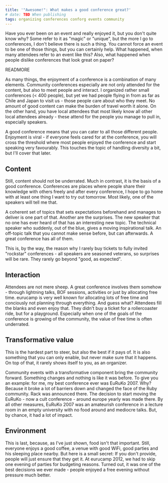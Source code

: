 ```yaml
---
title: '"Awesome!": What makes a good conference great?'
# date: TBD When publishing
tags: organizing conferences conforg events community
---
```


Have you ever been on an event and really enjoyed it, but you don't quite know why? Some refer to it as "magic" or "unique", but the more I go to conferences, I don't believe there is such a thing. You cannot force an event to be one of those things, but you can certainly help. What happened, when many attendees refer to an event like this? Also, what happened when people dislike conferences that look great on paper?

READMORE

As many things, the enjoyment of a conference is a combination of many elements. Community conferences especially are not only attended for the content, but also to meet people and interact. I organized rather small conferences (< 400 people), but yet we had people flying in from as far as Chile and Japan to visit us - those people care about who they meet. No amount of good content can make the burden of travel worth it alone. On the other hand, you have local attendees that most likely know all other local attendees already - these attend for the people you manage to pull in, especially speakers.

A good conference means that you can cater to all those different people. Enjoyment is viral - if everyone feels cared for at the conference, you will cross the threshold where most people enjoyed the conference and start speaking very favourably. This touches the topic of handling diversity a bit, but I'll cover that later.

## Content

Still, content should not be underrated. Much in contrast, it is the basis of a good conference. Conferences are places where people share their knowledge with others freely and after every conference, I hope to go home with at least one thing I want to try out tomorrow. Most likely, one of the speakers will tell me that.

A coherent set of topics that sets expectations beforehand and manages to deliver is one part of that. Another are the surprises. The new speaker that no one has ever heard of that has an interesting new topic. The technical speaker who suddenly, out of the blue, gives a moving inspirational talk. An off-topic talk that you cannot make sense before, but can afterwards. A great conference has all of them.

This is, by the way, the reason why I rarely buy tickets to fully invited "rockstar" conferences - all speakers are seasoned veterans, so surprises will be rare. They rarely go beyond "good, as expected".

## Interaction

Attendees are not mere sheep. A great conference involves them somehow - through lightning talks, BOF sessions, activities or just by allocating free time. eurucamp is very well known for allocating lots of free time and conciously not planning through everything. And guess what? Attendees fill the blanks and even enjoy that. They didn't buy a ticket for a rollercoaster ride, but for a playground. Especially when one of the goals of the conference is growing of the community, the value of free time is often underrated.

## Transformative value

This is the hardest part to steer, but also the best if it pays of. It is also something that you can only enable, but never make sure that it happens. On top of that, it rarely shows itself to you, as an organizer.

Community events with a transformative component bring the community forward. Something changes and nothing is like it was before. To give you an example: for me, my best conference ever was EuRuKo 2007. Why? Because it broke a lot of barriers down and changed the face of the Ruby community. Rack was announced there. The decision to start moving the EuRuKo - now a cult conference - around europe yearly was made there. By all other measures, EuRuKo 2007 was an amateurish conference in a lecture room in an empty university with no food around and mediocre talks. But, by chance, it had a lot of impact.

## Environment

This is last, because, as I've just shown, food isn't that important. Still, everyone enjoys a good coffee, a venue with good WiFi, good parties and his sleeping place nearby. But here is a small secret: If you don't provide, people will just ensure that they get it. At eurucamp 2012, we had to skip one evening of parties for budgeting reasons. Turned out, it was one of the best decisions we ever made - people enjoyed a free evening without pressure much better.